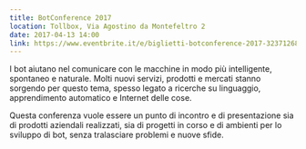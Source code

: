 ```yaml
---
title: BotConference 2017
location: Tollbox, Via Agostino da Montefeltro 2
date: 2017-04-13 14:00
link: https://www.eventbrite.it/e/biglietti-botconference-2017-32371268335
---
```


I bot aiutano nel comunicare con le macchine in modo più intelligente, spontaneo e naturale. Molti nuovi servizi, prodotti e mercati stanno sorgendo per questo tema, spesso legato a ricerche su linguaggio, apprendimento automatico e Internet delle cose.

Questa conferenza vuole essere un punto di incontro e di presentazione sia di prodotti aziendali realizzati, sia di progetti in corso e di ambienti per lo sviluppo di bot, senza tralasciare problemi e nuove sfide.

